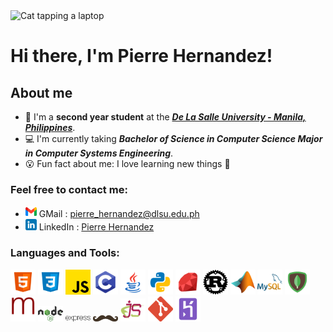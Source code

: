 <div>
    <img src="https://c.tenor.com/LSDeBe2JAfoAAAAC/cat-coding.gif" alt="Cat tapping a laptop"><br>
    <h1>Hi there, I'm Pierre Hernandez!</h1>
</div>

## About me
- 📗 I'm a **second year student** at the ***[De La Salle University - Manila, Philippines]***.
- 💻 I'm currently taking ***Bachelor of Science in Computer Science Major in Computer Systems Engineering***.
- 😮 Fun fact about me: I love learning new things 📖

### Feel free to contact me:
- <img src="./images/gmail.png" width="18px"> GMail : <a href="mailto:pierre_hernandez@dlsu.edu.ph">pierre_hernandez@dlsu.edu.ph</a>
- <img src="./images/linkedin.png" width="18px"> LinkedIn : <a href="www.linkedin.com/in/pierre-hernandez-b07048224" target="_blank">Pierre Hernandez</a>

### Languages and Tools:
<div>
    <a href="" target="_blank"><img src="./images/html5.png" alt="HTML" width="40px"></a>
    <a href="" target="_blank"><img src="./images/css3.png"  alt="CSS" width="40px"></a>
    <a href="" target="_blank"><img src="./images/js.png" alt="Javascript" width="40px"></a>
    <a href="" target="_blank"><img src="./images/c.png" alt="C" width="40px"></a>
    <a href="" target="_blank"><img src="./images/java.png" alt="Java" width="40px"></a>
    <a href="" target="_blank"><img src="./images/python.png" alt="Python" width="40px"></a>
    <a href="" target="_blank"><img src="./images/ruby.png" alt="Ruby" width="40px"></a>
    <a href="" target="_blank"><img src="./images/rust.png" alt="Rust" width="40px"></a>
    <a href="" target="_blank"><img src="./images/matlablogo.png" alt="Matlab" width="40px"></a>
    <a href="" target="_blank"><img src="./images/mysql.png" alt="MySQL" width="40px"></a>
    <a href="" target="_blank"><img src="./images/mongodb.png" alt="MongoDB" width="40px"></a>
    <a href="" target="_blank"><img src="./images/mongoose.png" alt="Mongoose" width="40px"></a>
    <a href="" target="_blank"><img src="./images/nodejs.png" alt="NodeJS" width="40px"></a>
    <a href="" target="_blank"><img src="./images/expressjs.png" alt="ExpressJS" width="40px"></a>
    <a href="" target="_blank"><img src="./images/handlebarsjs.png" alt="HandlebarsJS" width="40px"></a>
    <a href="" target="_blank"><img src="./images/ejs.png" alt="EJS" width="40px"></a>
    <a href="" target="_blank"><img src="./images/git.png" alt="Git" width="40px"></a>
    <a href="" target="_blank"><img src="./images/heroku.png" alt="Heroku" width="40px"></a>
</div>

<!-- Links -->

[De La Salle University - Manila, Philippines]: https://www.dlsu.edu.ph/
